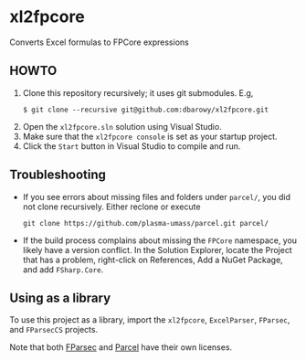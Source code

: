 # xl2fpcore
Converts Excel formulas to FPCore expressions

## HOWTO

1. Clone this repository recursively; it uses git submodules.  E.g,  
	```
	$ git clone --recursive git@github.com:dbarowy/xl2fpcore.git
	```
2. Open the `xl2fpcore.sln` solution using Visual Studio.
3. Make sure that the `xl2fpcore console` is set as your startup project.
4. Click the `Start` button in Visual Studio to compile and run.

## Troubleshooting

+ If you see errors about missing files and folders under `parcel/`,
  you did not clone recursively. Either reclone or execute
  ```
  git clone https://github.com/plasma-umass/parcel.git parcel/
  ```
  
+ If the build process complains about missing the `FPCore` namespace,
  you likely have a version conflict. In the Solution Explorer, locate
  the Project that has a problem, right-click on References, Add a
  NuGet Package, and add `FSharp.Core`.

## Using as a library

To use this project as a library, import the `xl2fpcore`, `ExcelParser`, `FParsec`, and `FParsecCS` projects.

Note that both [FParsec](http://www.quanttec.com/fparsec/license.html)
and [Parcel](https://github.com/plasma-umass/parcel/blob/1a63cf1695b6e50c56a5c81cabb34717f7635015/LICENSE.txt)
have their own licenses.
